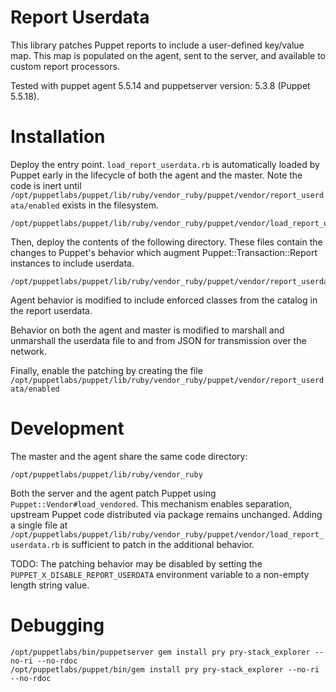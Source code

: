 # Report Userdata

This library patches Puppet reports to include a user-defined key/value map.
This map is populated on the agent, sent to the server, and available to custom
report processors.

Tested with puppet agent 5.5.14 and puppetserver version: 5.3.8 (Puppet 5.5.18).

# Installation

Deploy the entry point.  `load_report_userdata.rb` is automatically loaded by
Puppet early in the lifecycle of both the agent and the master.  Note the code
is inert until
`/opt/puppetlabs/puppet/lib/ruby/vendor_ruby/puppet/vendor/report_userdata/enabled`
exists in the filesystem.

    /opt/puppetlabs/puppet/lib/ruby/vendor_ruby/puppet/vendor/load_report_userdata.rb

Then, deploy the contents of the following directory.  These files contain the
changes to Puppet's behavior which augment Puppet::Transaction::Report
instances to include userdata.

    /opt/puppetlabs/puppet/lib/ruby/vendor_ruby/puppet/vendor/report_userdata/

Agent behavior is modified to include enforced classes from the catalog in the
report userdata.

Behavior on both the agent and master is modified to marshall and unmarshall
the userdata file to and from JSON for transmission over the network.

Finally, enable the patching by creating the file
`/opt/puppetlabs/puppet/lib/ruby/vendor_ruby/puppet/vendor/report_userdata/enabled`

# Development

The master and the agent share the same code directory:

    /opt/puppetlabs/puppet/lib/ruby/vendor_ruby

Both the server and the agent patch Puppet using
`Puppet::Vendor#load_vendored`.  This mechanism enables separation, upstream
Puppet code distributed via package remains unchanged.  Adding a single file at
`/opt/puppetlabs/puppet/lib/ruby/vendor_ruby/puppet/vendor/load_report_userdata.rb`
is sufficient to patch in the additional behavior.

TODO: The patching behavior may be disabled by setting the
`PUPPET_X_DISABLE_REPORT_USERDATA` environment variable to a non-empty length
string value.

# Debugging

    /opt/puppetlabs/bin/puppetserver gem install pry pry-stack_explorer --no-ri --no-rdoc
    /opt/puppetlabs/puppet/bin/gem install pry pry-stack_explorer --no-ri --no-rdoc

